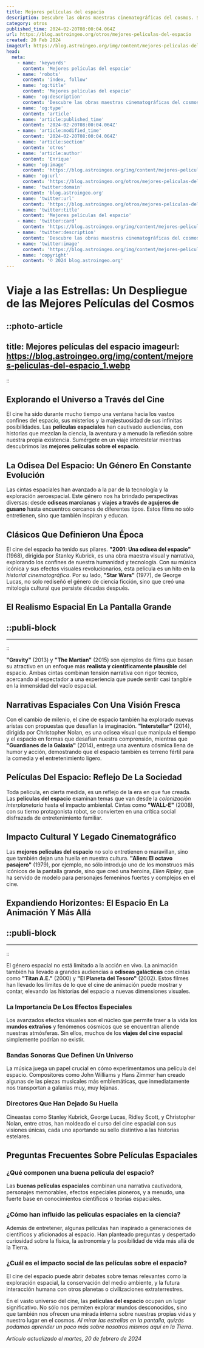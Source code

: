 ```yaml
---
title: Mejores películas del espacio
description: Descubre las obras maestras cinematográficas del cosmos. Sumérgete en las mejores películas del espacio y vive aventuras estelares inolvidables.
category: otros
published_time: 2024-02-20T08:00:04.064Z
url: https://blog.astroingeo.org/otros/mejores-peliculas-del-espacio
created: 20 Feb 2024
imageUrl: https://blog.astroingeo.org/img/content/mejores-peliculas-del-espacio_1.webp
head:
  meta:
    - name: 'keywords'
      content: 'Mejores películas del espacio'
    - name: 'robots'
      content: 'index, follow'
    - name: 'og:title'
      content: 'Mejores películas del espacio'
    - name: 'og:description'
      content: 'Descubre las obras maestras cinematográficas del cosmos. Sumérgete en las mejores películas del espacio y vive aventuras estelares inolvidables.'
    - name: 'og:type'
      content: 'article'
    - name: 'article:published_time'
      content: '2024-02-20T08:00:04.064Z'
    - name: 'article:modified_time'
      content: '2024-02-20T08:00:04.064Z'
    - name: 'article:section'
      content: 'otros'
    - name: 'article:author'
      content: 'Enrique'
    - name: 'og:image'
      content: 'https://blog.astroingeo.org/img/content/mejores-peliculas-del-espacio_1.webp'
    - name: 'og:url'
      content: 'https://blog.astroingeo.org/otros/mejores-peliculas-del-espacio'
    - name: 'twitter:domain'
      content: 'blog.astroingeo.org'
    - name: 'twitter:url'
      content: 'https://blog.astroingeo.org/otros/mejores-peliculas-del-espacio'
    - name: 'twitter:title'
      content: 'Mejores películas del espacio'
    - name: 'twitter:card'
      content: 'https://blog.astroingeo.org/img/content/mejores-peliculas-del-espacio_1.webp'
    - name: 'twitter:description'
      content: 'Descubre las obras maestras cinematográficas del cosmos. Sumérgete en las mejores películas del espacio y vive aventuras estelares inolvidables.'
    - name: 'twitter:image'
      content: 'https://blog.astroingeo.org/img/content/mejores-peliculas-del-espacio_1.webp'
    - name: 'copyright'
      content: '© 2024 blog.astroingeo.org'
---
```

# Viaje a las Estrellas: Un Despliegue de las Mejores Películas del Cosmos


::photo-article
---
title: Mejores películas del espacio
imageurl: https://blog.astroingeo.org/img/content/mejores-peliculas-del-espacio_1.webp
---
::


## Explorando el Universo a Través del Cine
El cine ha sido durante mucho tiempo una ventana hacia los vastos confines del espacio, sus misterios y la majestuosidad de sus infinitas posibilidades. Las **películas espaciales** han cautivado audiencias, con historias que mezclan la ciencia, la aventura y a menudo la reflexión sobre nuestra propia existencia. Sumérgete en un viaje interestelar mientras descubrimos las **mejores películas sobre el espacio**.

## La Odisea Del Espacio: Un Género En Constante Evolución
Las cintas espaciales han avanzado a la par de la tecnología y la exploración aeroespacial. Este género nos ha brindado perspectivas diversas: desde **odiseas marcianas** y **viajes a través de agujeros de gusano** hasta encuentros cercanos de diferentes tipos. Estos films no sólo entretienen, sino que también inspiran y educan.

## Clásicos Que Definieron Una Época
El cine del espacio ha tenido sus pilares. **"2001: Una odisea del espacio"** (1968), dirigida por Stanley Kubrick, es una obra maestra visual y narrativa, explorando los confines de nuestra humanidad y tecnología. Con su música icónica y sus efectos visuales revolucionarios, esta película es un hito en la *historial cinematográfica*. Por su lado, **"Star Wars"** (1977), de George Lucas, no solo rediseñó el género de ciencia ficción, sino que creó una mitología cultural que persiste décadas después.

## El Realismo Espacial En La Pantalla Grande

  ::publi-block
  ---
  ---
  ::
  
  
**"Gravity"** (2013) y **"The Martian"** (2015) son ejemplos de films que basan su atractivo en un enfoque más **realista y científicamente plausible** del espacio. Ambas cintas combinan tensión narrativa con rigor técnico, acercando al espectador a una experiencia que puede sentir casi tangible en la inmensidad del vacío espacial.

## Narrativas Espaciales Con Una Visión Fresca
Con el cambio de milenio, el cine de espacio también ha explorado nuevas aristas con propuestas que desafían la imaginación. **"Interstellar"** (2014), dirigida por Christopher Nolan, es una odisea visual que manipula el tiempo y el espacio en formas que desafían nuestra comprensión, mientras que **"Guardianes de la Galaxia"** (2014), entrega una aventura cósmica llena de humor y acción, demostrando que el espacio también es terreno fértil para la comedia y el entretenimiento ligero.

## Películas Del Espacio: Reflejo De La Sociedad
Toda película, en cierta medida, es un reflejo de la era en que fue creada. Las **películas del espacio** examinan temas que van desde la *colonización interplanetaria* hasta el impacto ambiental. Cintas como **"WALL-E"** (2008), con su tierno protagonista robot, se convierten en una crítica social disfrazada de entretenimiento familiar.

## Impacto Cultural Y Legado Cinematográfico
Las **mejores películas del espacio** no solo entretienen o maravillan, sino que también dejan una huella en nuestra cultura. **"Alien: El octavo pasajero"** (1979), por ejemplo, no sólo introdujo uno de los monstruos más icónicos de la pantalla grande, sino que creó una heroína, *Ellen Ripley*, que ha servido de modelo para personajes femeninos fuertes y complejos en el cine.

## Expandiendo Horizontes: El Espacio En La Animación Y Más Allá

  ::publi-block
  ---
  ---
  ::
  
  
El género espacial no está limitado a la acción en vivo. La animación también ha llevado a grandes audiencias a **odiseas galácticas** con cintas como **"Titan A.E."** (2000) y **"El Planeta del Tesoro"** (2002). Estos filmes han llevado los límites de lo que el cine de animación puede mostrar y contar, elevando las historias del espacio a nuevas dimensiones visuales.

### La Importancia De Los Efectos Especiales
Los avanzados efectos visuales son el núcleo que permite traer a la vida los **mundos extraños** y fenómenos cósmicos que se encuentran allende nuestras atmósferas. Sin ellos, muchos de los **viajes del cine espacial** simplemente podrían no existir.

### Bandas Sonoras Que Definen Un Universo
La música juega un papel crucial en cómo experimentamos una película del espacio. Compositores como John Williams y Hans Zimmer han creado algunas de las piezas musicales más emblemáticas, que inmediatamente nos transportan a galaxias muy, muy lejanas.

### Directores Que Han Dejado Su Huella
Cineastas como Stanley Kubrick, George Lucas, Ridley Scott, y Christopher Nolan, entre otros, han moldeado el curso del cine espacial con sus visiones únicas, cada uno aportando su sello distintivo a las historias estelares.

## Preguntas Frecuentes Sobre Películas Espaciales

### ¿Qué componen una buena película del espacio?
Las **buenas películas espaciales** combinan una narrativa cautivadora, personajes memorables, efectos especiales pioneros, y a menudo, una fuerte base en conocimientos científicos o teorías espaciales.

### ¿Cómo han influido las películas espaciales en la ciencia?
Además de entretener, algunas películas han inspirado a generaciones de científicos y aficionados al espacio. Han planteado preguntas y despertado curiosidad sobre la física, la astronomía y la posibilidad de vida más allá de la Tierra.

### ¿Cuál es el impacto social de las películas sobre el espacio?
El cine del espacio puede abrir debates sobre temas relevantes como la exploración espacial, la conservación del medio ambiente, y la futura interacción humana con otros planetas o civilizaciones extraterrestres.

En el vasto universo del cine, las **películas del espacio** ocupan un lugar significativo. No sólo nos permiten explorar mundos desconocidos, sino que también nos ofrecen una mirada interna sobre nuestras propias vidas y nuestro lugar en el cosmos. *Al mirar las estrellas en la pantalla, quizás podamos aprender un poco más sobre nosotros mismos aquí en la Tierra*.

_Artículo actualizado el martes, 20 de febrero de 2024_
